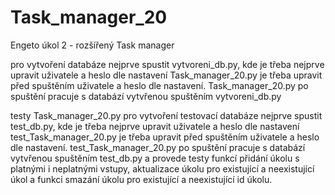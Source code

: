 # Task_manager_20
Engeto úkol 2 - rozšířený Task manager

pro vytvoření databáze nejprve spustit vytvoreni_db.py, kde je třeba nejprve upravit uživatele a heslo dle nastavení
Task_manager_20.py je třeba upravit před spuštěním uživatele a heslo dle nastavení. Task_manager_20.py po spuštění pracuje s databází vytvřenou spuštěním vytvoreni_db.py

testy Task_manager_20.py
pro vytvoření testovací databáze nejprve spustit test_db.py, kde je třeba nejprve upravit uživatele a heslo dle nastavení
test_Task_manager_20.py je třeba upravit před spuštěním uživatele a heslo dle nastavení. test_Task_manager_20.py po spuštění pracuje s databází vytvřenou spuštěním test_db.py a provede testy funkcí přidání úkolu s platnými i neplatnými vstupy, aktualizace úkolu pro existující a neexistující úkol a funkci smazání úkolu pro existující a neexistující id úkolu.
